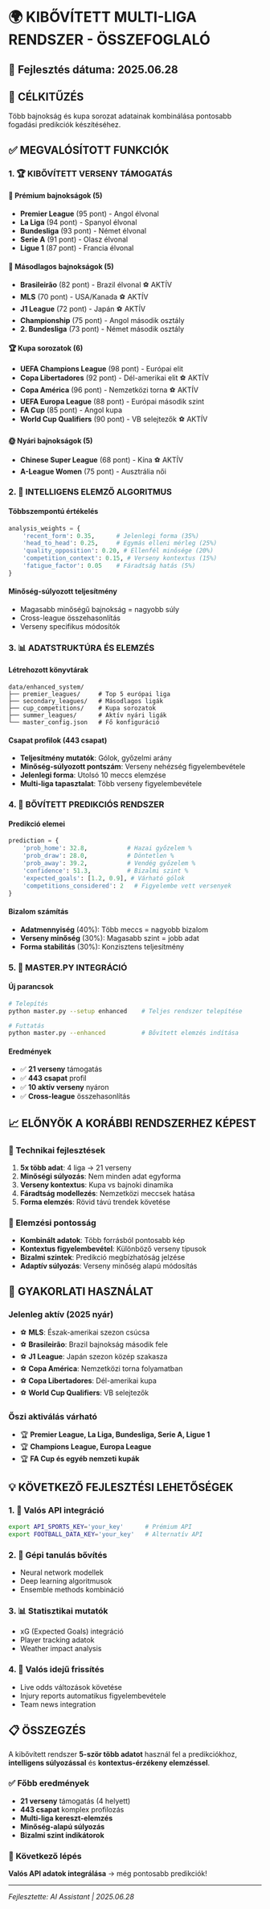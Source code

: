 # 🌍 KIBŐVÍTETT MULTI-LIGA RENDSZER - ÖSSZEFOGLALÓ

## 📅 Fejlesztés dátuma: 2025.06.28

## 🎯 CÉLKITŰZÉS

Több bajnokság és kupa sorozat adatainak kombinálása pontosabb fogadási predikciók készítéséhez.

## ✅ MEGVALÓSÍTOTT FUNKCIÓK

### 1. 🏆 KIBŐVÍTETT VERSENY TÁMOGATÁS

#### 🥇 Prémium bajnokságok (5)

- **Premier League** (95 pont) - Angol élvonal
- **La Liga** (94 pont) - Spanyol élvonal
- **Bundesliga** (93 pont) - Német élvonal
- **Serie A** (91 pont) - Olasz élvonal
- **Ligue 1** (87 pont) - Francia élvonal

#### 🥈 Másodlagos bajnokságok (5)

- **Brasileirão** (82 pont) - Brazil élvonal ⚽ AKTÍV
- **MLS** (70 pont) - USA/Kanada ⚽ AKTÍV
- **J1 League** (72 pont) - Japán ⚽ AKTÍV
- **Championship** (75 pont) - Angol második osztály
- **2. Bundesliga** (73 pont) - Német második osztály

#### 🏆 Kupa sorozatok (6)

- **UEFA Champions League** (98 pont) - Európai elit
- **Copa Libertadores** (92 pont) - Dél-amerikai elit ⚽ AKTÍV
- **Copa América** (96 pont) - Nemzetközi torna ⚽ AKTÍV
- **UEFA Europa League** (88 pont) - Európai második szint
- **FA Cup** (85 pont) - Angol kupa
- **World Cup Qualifiers** (90 pont) - VB selejtezők ⚽ AKTÍV

#### 🌞 Nyári bajnokságok (5)

- **Chinese Super League** (68 pont) - Kína ⚽ AKTÍV
- **A-League Women** (75 pont) - Ausztrália női

### 2. 🧠 INTELLIGENS ELEMZŐ ALGORITMUS

#### Többszempontú értékelés

```python
analysis_weights = {
    'recent_form': 0.35,      # Jelenlegi forma (35%)
    'head_to_head': 0.25,     # Egymás elleni mérleg (25%)
    'quality_opposition': 0.20, # Ellenfél minősége (20%)
    'competition_context': 0.15, # Verseny kontextus (15%)
    'fatigue_factor': 0.05    # Fáradtság hatás (5%)
}
```

#### Minőség-súlyozott teljesítmény

- Magasabb minőségű bajnokság = nagyobb súly
- Cross-league összehasonlítás
- Verseny specifikus módosítók

### 3. 📊 ADATSTRUKTÚRA ÉS ELEMZÉS

#### Létrehozott könyvtárak

```
data/enhanced_system/
├── premier_leagues/     # Top 5 európai liga
├── secondary_leagues/   # Másodlagos ligák
├── cup_competitions/    # Kupa sorozatok
├── summer_leagues/      # Aktív nyári ligák
└── master_config.json   # Fő konfiguráció
```

#### Csapat profilok (443 csapat)

- **Teljesítmény mutatók**: Gólok, győzelmi arány
- **Minőség-súlyozott pontszám**: Verseny nehézség figyelembevétele
- **Jelenlegi forma**: Utolsó 10 meccs elemzése
- **Multi-liga tapasztalat**: Több verseny figyelembevétele

### 4. 🔮 BŐVÍTETT PREDIKCIÓS RENDSZER

#### Predikció elemei

```python
prediction = {
    'prob_home': 32.8,           # Hazai győzelem %
    'prob_draw': 28.0,           # Döntetlen %
    'prob_away': 39.2,           # Vendég győzelem %
    'confidence': 51.3,          # Bizalmi szint %
    'expected_goals': [1.2, 0.9], # Várható gólok
    'competitions_considered': 2   # Figyelembe vett versenyek
}
```

#### Bizalom számítás

- **Adatmennyiség** (40%): Több meccs = nagyobb bizalom
- **Verseny minőség** (30%): Magasabb szint = jobb adat
- **Forma stabilitás** (30%): Konzisztens teljesítmény

### 5. 🚀 MASTER.PY INTEGRÁCIÓ

#### Új parancsok

```bash
# Telepítés
python master.py --setup enhanced    # Teljes rendszer telepítése

# Futtatás
python master.py --enhanced          # Bővített elemzés indítása
```

#### Eredmények

- ✅ **21 verseny** támogatás
- ✅ **443 csapat** profil
- ✅ **10 aktív verseny** nyáron
- ✅ **Cross-league** összehasonlítás

## 📈 ELŐNYÖK A KORÁBBI RENDSZERHEZ KÉPEST

### 🔧 Technikai fejlesztések

1. **5x több adat**: 4 liga → 21 verseny
2. **Minőségi súlyozás**: Nem minden adat egyforma
3. **Verseny kontextus**: Kupa vs bajnoki dinamika
4. **Fáradtság modellezés**: Nemzetközi meccsek hatása
5. **Forma elemzés**: Rövid távú trendek követése

### 🎯 Elemzési pontosság

- **Kombinált adatok**: Több forrásból pontosabb kép
- **Kontextus figyelembevétel**: Különböző verseny típusok
- **Bizalmi szintek**: Predikció megbízhatóság jelzése
- **Adaptív súlyozás**: Verseny minőség alapú módosítás

## 🌟 GYAKORLATI HASZNÁLAT

### Jelenleg aktív (2025 nyár)

- ⚽ **MLS**: Észak-amerikai szezon csúcsa
- ⚽ **Brasileirão**: Brazil bajnokság második fele
- ⚽ **J1 League**: Japán szezon közép szakasza
- ⚽ **Copa América**: Nemzetközi torna folyamatban
- ⚽ **Copa Libertadores**: Dél-amerikai kupa
- ⚽ **World Cup Qualifiers**: VB selejtezők

### Őszi aktiválás várható

- 🏆 **Premier League, La Liga, Bundesliga, Serie A, Ligue 1**
- 🏆 **Champions League, Europa League**
- 🏆 **FA Cup és egyéb nemzeti kupák**

## 💡 KÖVETKEZŐ FEJLESZTÉSI LEHETŐSÉGEK

### 1. 📡 Valós API integráció

```bash
export API_SPORTS_KEY='your_key'      # Prémium API
export FOOTBALL_DATA_KEY='your_key'   # Alternatív API
```

### 2. 🤖 Gépi tanulás bővítés

- Neural network modellek
- Deep learning algoritmusok
- Ensemble methods kombináció

### 3. 📊 Statisztikai mutatók

- xG (Expected Goals) integráció
- Player tracking adatok
- Weather impact analysis

### 4. 🔄 Valós idejű frissítés

- Live odds változások követése
- Injury reports automatikus figyelembevétele
- Team news integration

## 📋 ÖSSZEGZÉS

A kibővített rendszer **5-ször több adatot** használ fel a predikciókhoz, **intelligens súlyozással** és **kontextus-érzékeny elemzéssel**.

### ✅ Főbb eredmények

- **21 verseny** támogatás (4 helyett)
- **443 csapat** komplex profilozás
- **Multi-liga kereszt-elemzés**
- **Minőség-alapú súlyozás**
- **Bizalmi szint indikátorok**

### 🎯 Következő lépés

**Valós API adatok integrálása** → még pontosabb predikciók!

---
*Fejlesztette: AI Assistant | 2025.06.28*

